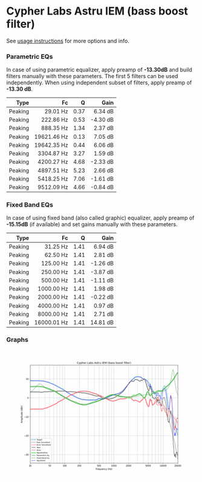 # Cypher Labs Astru IEM (bass boost filter)
See [usage instructions](https://github.com/jaakkopasanen/AutoEq#usage) for more options and info.

### Parametric EQs
In case of using parametric equalizer, apply preamp of **-13.30dB** and build filters manually
with these parameters. The first 5 filters can be used independently.
When using independent subset of filters, apply preamp of **-13.30 dB**.

| Type    | Fc          |    Q | Gain     |
|--------:|------------:|-----:|---------:|
| Peaking | 29.01 Hz    | 0.37 | 6.34 dB  |
| Peaking | 222.86 Hz   | 0.53 | -4.30 dB |
| Peaking | 888.35 Hz   | 1.34 | 2.37 dB  |
| Peaking | 19621.46 Hz | 0.13 | 7.05 dB  |
| Peaking | 19642.35 Hz | 0.44 | 6.06 dB  |
| Peaking | 3304.87 Hz  | 3.27 | 1.59 dB  |
| Peaking | 4200.27 Hz  | 4.68 | -2.33 dB |
| Peaking | 4897.51 Hz  | 5.23 | 2.66 dB  |
| Peaking | 5418.25 Hz  | 7.06 | -1.61 dB |
| Peaking | 9512.09 Hz  | 4.66 | -0.84 dB |

### Fixed Band EQs
In case of using fixed band (also called graphic) equalizer, apply preamp of **-15.15dB**
(if available) and set gains manually with these parameters.

| Type    | Fc          |    Q | Gain     |
|--------:|------------:|-----:|---------:|
| Peaking | 31.25 Hz    | 1.41 | 6.94 dB  |
| Peaking | 62.50 Hz    | 1.41 | 2.81 dB  |
| Peaking | 125.00 Hz   | 1.41 | -1.26 dB |
| Peaking | 250.00 Hz   | 1.41 | -3.87 dB |
| Peaking | 500.00 Hz   | 1.41 | -1.11 dB |
| Peaking | 1000.00 Hz  | 1.41 | 1.98 dB  |
| Peaking | 2000.00 Hz  | 1.41 | -0.22 dB |
| Peaking | 4000.00 Hz  | 1.41 | 0.97 dB  |
| Peaking | 8000.00 Hz  | 1.41 | 2.71 dB  |
| Peaking | 16000.01 Hz | 1.41 | 14.81 dB |

### Graphs
![](./Cypher%20Labs%20Astru%20IEM%20(bass%20boost%20filter).png)